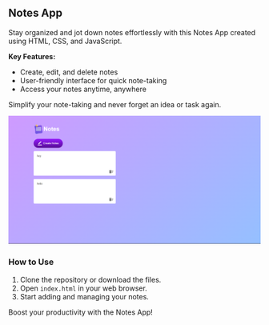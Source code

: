 ## Notes App

Stay organized and jot down notes effortlessly with this Notes App created using HTML, CSS, and JavaScript.

**Key Features:**
- Create, edit, and delete notes
- User-friendly interface for quick note-taking
- Access your notes anytime, anywhere

Simplify your note-taking and never forget an idea or task again.

![Notes App Screenshot](images/screenshot.png)

### How to Use
1. Clone the repository or download the files.
2. Open `index.html` in your web browser.
3. Start adding and managing your notes.

Boost your productivity with the Notes App!
